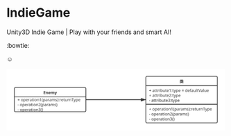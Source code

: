 # IndieGame
Unity3D Indie Game | Play with your friends and smart AI!

:bowtie:

:relaxed:

![SVG](https://github.com/Arthur-Delacroix/IndieGame/blob/master/Documentation/Diagram/Class.svg)